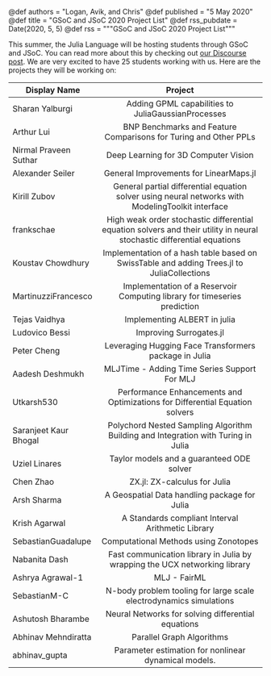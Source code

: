 @def authors = "Logan, Avik, and Chris"
@def published = "5 May 2020"
@def title = "GSoC and JSoC 2020 Project List"
@def rss_pubdate = Date(2020, 5, 5)
@def rss = """GSoC and JSoC 2020 Project List"""


This summer, the Julia Language will be hosting students through GSoC and JSoC. You can read more about this by checking out [our Discourse post](https://discourse.julialang.org/t/julia-seasons-of-contributions-to-supplement-gsoc-2020/38754). We are very excited to have 25 students working with us. Here are the projects they will be working on: 

| Display Name        | Project   |
| ------------- |:-------------:|
| Sharan Yalburgi      | 	Adding GPML capabilities to JuliaGaussianProcesses |
| Arthur Lui      | BNP Benchmarks and Feature Comparisons for Turing and Other PPLs      |
| Nirmal Praveen Suthar | Deep Learning for 3D Computer Vision  | 
| Alexander Seiler | General Improvements for LinearMaps.jl      | 
| Kirill Zubov | General partial differential equation solver using neural networks with ModelingToolkit interface      | 
| frankschae | High weak order stochastic differential equation solvers and their utility in neural stochastic differential equations     |
| Koustav Chowdhury | Implementation of a hash table based on SwissTable and adding Trees.jl to JuliaCollections      | 
| MartinuzziFrancesco | Implementation of a Reservoir Computing library for timeseries prediction      | 
| Tejas Vaidhya | Implementing ALBERT in julia      | 
| Ludovico Bessi | Improving Surrogates.jl      | 
| Peter Cheng | Leveraging Hugging Face Transformers package in Julia      | 
| Aadesh Deshmukh | MLJTime - Adding Time Series Support For MLJ      | 
| Utkarsh530 | Performance Enhancements and Optimizations for Differential Equation solvers      | 
| Saranjeet Kaur Bhogal | Polychord Nested Sampling Algorithm Building and Integration with Turing in Julia      | 
| Uziel Linares | Taylor models and a guaranteed ODE solver      | 
| Chen Zhao | ZX.jl: ZX-calculus for Julia      | 
| Arsh Sharma | A Geospatial Data handling package for Julia      | 
| Krish Agarwal | A Standards compliant Interval Arithmetic Library      | 
| SebastianGuadalupe | Computational Methods using Zonotopes      | 
| Nabanita Dash | Fast communication library in Julia by wrapping the UCX networking library      | 
| Ashrya Agrawal-1 | MLJ - FairML      | 
| SebastianM-C | N-body problem tooling for large scale electrodynamics simulations      | 
| Ashutosh Bharambe | Neural Networks for solving differential equations      | 
| Abhinav Mehndiratta | Parallel Graph Algorithms      | 
| abhinav_gupta | Parameter estimation for nonlinear dynamical models.      | 



